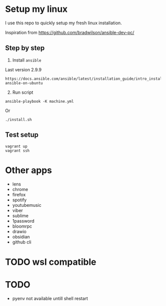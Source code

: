 # Setup my linux

I use this repo to quickly setup my fresh linux installation.

Inspiration from https://github.com/bradwilson/ansible-dev-pc/

## Step by step

1. Install `ansible`

Last version 2.9.9

```
https://docs.ansible.com/ansible/latest/installation_guide/intro_installation.html#installing-ansible-on-ubuntu
```

2. Run script

```shell
ansible-playbook -K machine.yml
```

Or

```shell
./install.sh
```

## Test setup

```
vagrant up
vagrant ssh
```

# Other apps

- lens
- chrome
- firefox
- spotify
- youtubemusic
- viber
- sublime
- 1password
- bloomrpc
- drawio
- obsidian
- github cli

# TODO wsl compatible

# TODO
- pyenv not available untill shell restart
